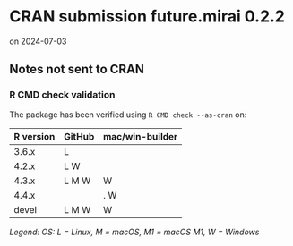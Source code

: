 # CRAN submission future.mirai 0.2.2

on 2024-07-03

<no comments>


## Notes not sent to CRAN

### R CMD check validation

The package has been verified using `R CMD check --as-cran` on:

| R version | GitHub | mac/win-builder |
| --------- | ------ | --------------- |
| 3.6.x     | L      |                 |
| 4.2.x     | L   W  |                 |
| 4.3.x     | L M W  |    W            |
| 4.4.x     |        | .  W            |
| devel     | L M W  |    W            |

*Legend: OS: L = Linux, M = macOS, M1 = macOS M1, W = Windows*
